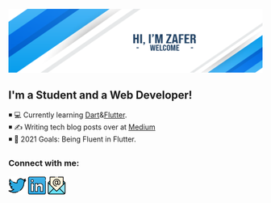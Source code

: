 ![banner](banner.png)

## I'm a Student and a Web Developer!

◾ 💻 Currently learning [Dart](https://dart.dev/)&[Flutter](https://flutter.dev/).
<br>
◾ ✍️ Writing tech blog posts over at [Medium](https://caliskanzafer.medium.com)
<br>
◾ 🥅 2021 Goals: Being Fluent in Flutter.
<br>

### Connect with me:
<a href="https://twitter.com/zfrclskn_"><img width="35px" src="twitterC.svg" ></a>
<a href="https://www.linkedin.com/in/caliskanzafer/"><img width="35px" src="linkedin.svg" ></a>
<a href="mailto:caliskan.zafer@outlook.com"><img width="35px" src="email.svg" ></a>
